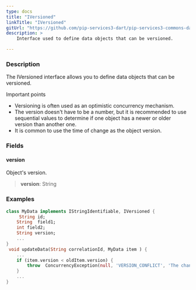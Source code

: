 ```yaml
---
type: docs
title: "IVersioned"
linkTitle: "IVersioned"
gitUrl: "https://github.com/pip-services3-dart/pip-services3-commons-dart"
description: > 
    Interface used to define data objects that can be versioned.

---
```


### Description

The IVersioned interface allows you to define data objects that can be versioned.

Important points

- Versioning is often used as an optimistic concurrency mechanism.
- The version doesn't have to be a number, but it is recommended to use sequential values to determine if one object has a newer or older version than another one.
- It is common to use the time of change as the object version.

### Fields

<span class="hide-title-link">

#### version
Object's version.
> **version**: String

</span>


### Examples
```dart
class MyData implements IStringIdentifiable, IVersioned {
     String id;
    String  field1;
    int field2;
    String version;
    ...
}
 void updateData(String correlationId, MyData item ) {
    ...
    if (item.version < oldItem.version) {
        throw  ConcurrencyException(null, 'VERSION_CONFLICT', 'The change has older version stored value');
    }
    ...
}
```
